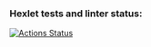 ### Hexlet tests and linter status:
[![Actions Status](https://github.com/Ksenia-svg-coder/qa-auto-engineer-javascript-project-84/workflows/hexlet-check/badge.svg)](https://github.com/Ksenia-svg-coder/qa-auto-engineer-javascript-project-84/actions)